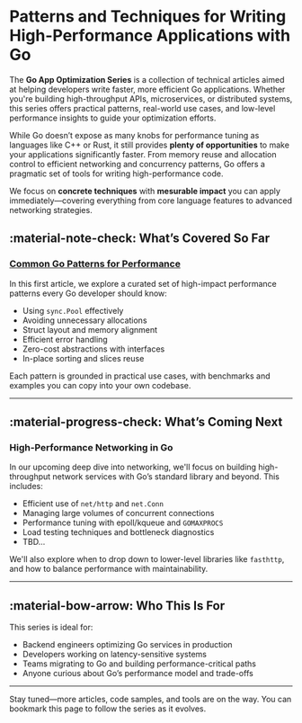 # Patterns and Techniques for Writing High-Performance Applications with Go

The **Go App Optimization Series** is a collection of technical articles aimed at helping developers write faster, more efficient Go applications. Whether you're building high-throughput APIs, microservices, or distributed systems, this series offers practical patterns, real-world use cases, and low-level performance insights to guide your optimization efforts.

While Go doesn’t expose as many knobs for performance tuning as languages like C++ or Rust, it still provides **plenty of opportunities** to make your applications significantly faster. From memory reuse and allocation control to efficient networking and concurrency patterns, Go offers a pragmatic set of tools for writing high-performance code.

We focus on **concrete techniques** with **mesurable impact** you can apply immediately—covering everything from core language features to advanced networking strategies.

## :material-note-check: What’s Covered So Far

### [Common Go Patterns for Performance](./01-common-patterns/index.md)

In this first article, we explore a curated set of high-impact performance patterns every Go developer should know:

- Using `sync.Pool` effectively
- Avoiding unnecessary allocations
- Struct layout and memory alignment
- Efficient error handling
- Zero-cost abstractions with interfaces
- In-place sorting and slices reuse

Each pattern is grounded in practical use cases, with benchmarks and examples you can copy into your own codebase.

---

## :material-progress-check: What’s Coming Next

### High-Performance Networking in Go

In our upcoming deep dive into networking, we'll focus on building high-throughput network services with Go’s standard library and beyond. This includes:

- Efficient use of `net/http` and `net.Conn`
- Managing large volumes of concurrent connections
- Performance tuning with epoll/kqueue and `GOMAXPROCS`
- Load testing techniques and bottleneck diagnostics
- TBD...

We'll also explore when to drop down to lower-level libraries like `fasthttp`, and how to balance performance with maintainability.

---

## :material-bow-arrow: Who This Is For

This series is ideal for:

- Backend engineers optimizing Go services in production
- Developers working on latency-sensitive systems
- Teams migrating to Go and building performance-critical paths
- Anyone curious about Go’s performance model and trade-offs

---

Stay tuned—more articles, code samples, and tools are on the way. You can bookmark this page to follow the series as it evolves.
